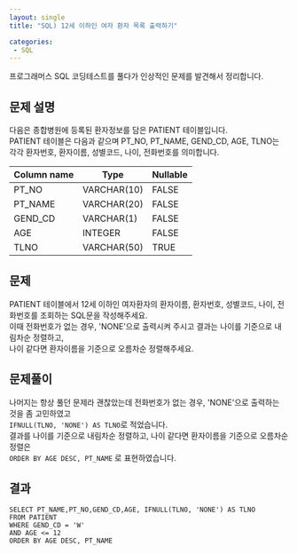 ```yaml
---
layout: single
title: "SQL) 12세 이하인 여자 환자 목록 출력하기"

categories:
 - SQL
---
```


프로그래머스 SQL 코딩테스트를 풀다가 인상적인 문제를 발견해서 정리합니다.

## 문제 설명
다음은 종합병원에 등록된 환자정보를 담은 PATIENT 테이블입니다. <br>
PATIENT 테이블은 다음과 같으며 PT_NO, PT_NAME, GEND_CD, AGE, TLNO는 각각 환자번호, 환자이름, 성별코드, 나이, 전화번호를 의미합니다. <br>

| Column name |	Type |	Nullable
| --- | --- | --- |
PT_NO	 | VARCHAR(10) |	FALSE
PT_NAME |	VARCHAR(20) |	FALSE
GEND_CD |	VARCHAR(1) |	FALSE
AGE |	INTEGER |	FALSE
TLNO |	VARCHAR(50) |	TRUE


## 문제
PATIENT 테이블에서 12세 이하인 여자환자의 환자이름, 환자번호, 성별코드, 나이, 전화번호를 조회하는 SQL문을 작성해주세요. <br>
이때 전화번호가 없는 경우, 'NONE'으로 출력시켜 주시고 결과는 나이를 기준으로 내림차순 정렬하고, <br>
나이 같다면 환자이름을 기준으로 오름차순 정렬해주세요. <br>

## 문제풀이
나머지는 항상 풀던 문제라 괜찮았는데 전화번호가 없는 경우, 'NONE'으로 출력하는 것을 좀 고민하였고 <br>
`IFNULL(TLNO, 'NONE') AS TLNO`로 적었습니다. <br>
 결과를 나이를 기준으로 내림차순 정렬하고, 나이 같다면 환자이름을 기준으로 오름차순 정렬은 <br>
 `ORDER BY AGE DESC, PT_NAME` 로 표현하였습니다. <br>
 
 ## 결과
 ```mysql
 SELECT PT_NAME,PT_NO,GEND_CD,AGE, IFNULL(TLNO, 'NONE') AS TLNO
FROM PATIENT
WHERE GEND_CD = 'W'
AND AGE <= 12
ORDER BY AGE DESC, PT_NAME
```
